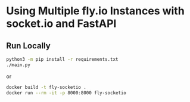 # Using Multiple fly.io Instances with socket.io and FastAPI

## Run Locally

```bash
python3 -m pip install -r requirements.txt
./main.py
```

or 

```bash
docker build -t fly-socketio .
docker run --rm -it -p 8000:8000 fly-socketio
```
